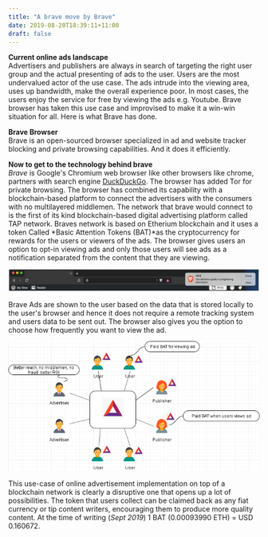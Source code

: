 ```yaml
---
title: "A brave move by Brave"
date: 2019-08-20T18:39:11+11:00
draft: false
---
```


**Current online ads landscape**  
Advertisers and publishers are always in search of targeting the right user group and the actual presenting of ads to the user. Users are the most undervalued actor of the use case. The ads intrude into the viewing area, uses up bandwidth, make the overall experience poor. In most cases, the users enjoy the service for free by viewing the ads e.g. Youtube.
Brave browser has taken this use case and improvised to make it a win-win situation for all. Here is what Brave has done.

**Brave Browser**  
Brave is an open-sourced browser specialized in ad and website tracker blocking and private browsing capabilities. And it does it efficiently.

**Now to get to the technology behind brave**  
*Brave* is Google's Chromium web browser like other browsers like chrome, partners with search engine [DuckDuckGo](https://duckduckgo.com/). The browser has added Tor for private browsing. The browser has combined its capability with a blockchain-based platform to connect the advertisers with the consumers with no multilayered middlemen. The network that brave would connect to is the first of its kind blockchain-based digital advertising platform called TAP network. Braves network is based on Etherium blockchain and it uses a token Called *Basic Attention Tokens (BAT)*as the cryptocurrency for rewards for the users or viewers of the ads. The browser gives users an option to opt-in viewing ads and only those users will see ads as a notification separated from the content that they are viewing.

![Brave notification](/blogimages/brave1.png)

Brave Ads are shown to the user based on the data that is stored locally to the user's browser and hence it does not require a remote tracking system and users data to be sent out.
The browser also gives you the option to choose how frequently you want to view the ad.

![Brave ecosystem](/blogimages/brave2.png)

This use-case of online advertisement implementation on top of a blockchain network is clearly a disruptive one that opens up a lot of possibilities. The token that users collect can be claimed back as any fiat currency or tip content writers, encouraging them to produce more quality content. At the time of writing (*Sept 2019*) 1 BAT (0.00093990 ETH) = USD 0.160672.